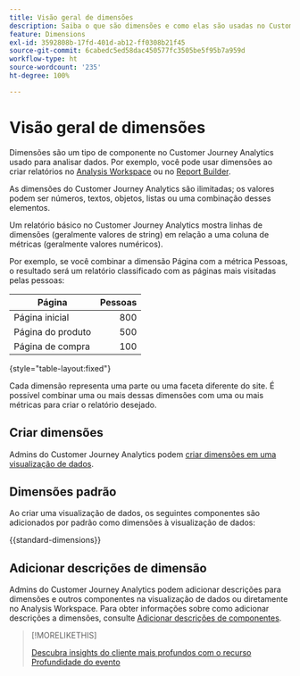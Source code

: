 ```yaml
---
title: Visão geral de dimensões
description: Saiba o que são dimensões e como elas são usadas no Customer Journey Analytics
feature: Dimensions
exl-id: 3592808b-17fd-401d-ab12-ff0308b21f45
source-git-commit: 6cabedc5ed58dac450577fc3505be5f95b7a959d
workflow-type: ht
source-wordcount: '235'
ht-degree: 100%

---
```


# Visão geral de dimensões

Dimensões são um tipo de componente no Customer Journey Analytics usado para analisar dados. Por exemplo, você pode usar dimensões ao criar relatórios no [Analysis Workspace](/help/analysis-workspace/home.md) ou no [Report Builder](/help/report-builder/rb-overview.md).

As dimensões do Customer Journey Analytics são ilimitadas; os valores podem ser números, textos, objetos, listas ou uma combinação desses elementos. 

Um relatório básico no Customer Journey Analytics mostra linhas de dimensões (geralmente valores de string) em relação a uma coluna de métricas (geralmente valores numéricos).

Por exemplo, se você combinar a dimensão Página com a métrica Pessoas, o resultado será um relatório classificado com as páginas mais visitadas pelas pessoas:

| Página | Pessoas |
| --- | ---: |
| Página inicial | 800 |
| Página do produto | 500 |
| Página de compra | 100 |

{style="table-layout:fixed"}

Cada dimensão representa uma parte ou uma faceta diferente do site. É possível combinar uma ou mais dessas dimensões com uma ou mais métricas para criar o relatório desejado.


## Criar dimensões

Admins do Customer Journey Analytics podem [criar dimensões em uma visualização de dados](/help/data-views/create-dataview.md#components).

## Dimensões padrão

Ao criar uma visualização de dados, os seguintes componentes são adicionados por padrão como dimensões à visualização de dados:

{{standard-dimensions}}


## Adicionar descrições de dimensão

Admins do Customer Journey Analytics podem adicionar descrições para dimensões e outros componentes na visualização de dados ou diretamente no Analysis Workspace. Para obter informações sobre como adicionar descrições a dimensões, consulte [Adicionar descrições de componentes](/help/components/add-component-descriptions.md).

>[!MORELIKETHIS]
>
>[Descubra insights do cliente mais profundos com o recurso Profundidade do evento](https://experienceleaguecommunities.adobe.com/t5/adobe-analytics-blogs/discover-deeper-customer-insights-with-adobe-customer-journey/ba-p/753947?profile.language=pt#M576)
>

